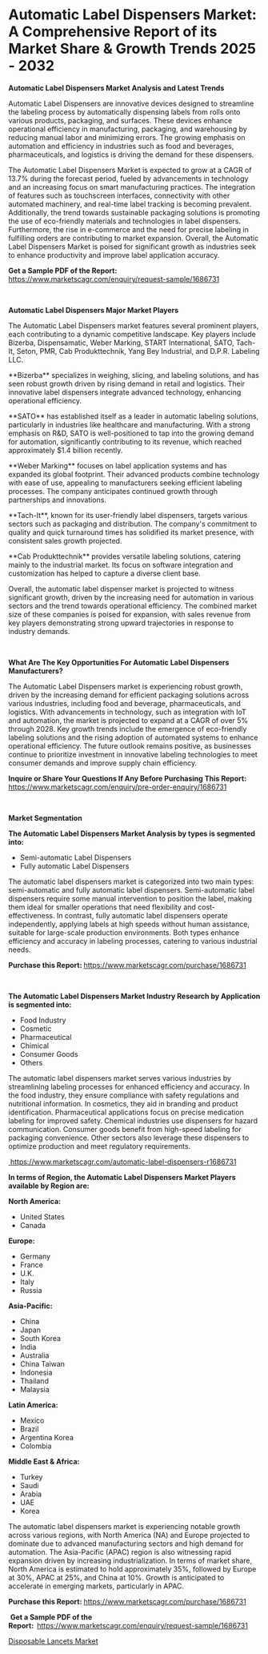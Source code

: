 <p><h1>Automatic Label Dispensers Market: A Comprehensive Report of its Market Share & Growth Trends 2025 - 2032</h1></p><p><strong>Automatic Label Dispensers Market Analysis and Latest Trends</strong></p>
<p><p>Automatic Label Dispensers are innovative devices designed to streamline the labeling process by automatically dispensing labels from rolls onto various products, packaging, and surfaces. These devices enhance operational efficiency in manufacturing, packaging, and warehousing by reducing manual labor and minimizing errors. The growing emphasis on automation and efficiency in industries such as food and beverages, pharmaceuticals, and logistics is driving the demand for these dispensers.</p><p>The Automatic Label Dispensers Market is expected to grow at a CAGR of 13.7% during the forecast period, fueled by advancements in technology and an increasing focus on smart manufacturing practices. The integration of features such as touchscreen interfaces, connectivity with other automated machinery, and real-time label tracking is becoming prevalent. Additionally, the trend towards sustainable packaging solutions is promoting the use of eco-friendly materials and technologies in label dispensers. Furthermore, the rise in e-commerce and the need for precise labeling in fulfilling orders are contributing to market expansion. Overall, the Automatic Label Dispensers Market is poised for significant growth as industries seek to enhance productivity and improve label application accuracy.</p></p>
<p><strong>Get a Sample PDF of the Report:&nbsp;</strong> <a href="https://www.marketscagr.com/enquiry/request-sample/1686731?utm_campaign=2318&utm_medium=2&utm_source=Github&utm_content=ia&utm_term=19022025&utm_id=automatic-label-dispensers">https://www.marketscagr.com/enquiry/request-sample/1686731</a></p>
<p>&nbsp;</p>
<p><strong>Automatic Label Dispensers Major Market Players</strong></p>
<p><p>The Automatic Label Dispensers market features several prominent players, each contributing to a dynamic competitive landscape. Key players include Bizerba, Dispensamatic, Weber Marking, START International, SATO, Tach-It, Seton, PMR, Cab Produkttechnik, Yang Bey Industrial, and D.P.R. Labeling LLC.</p><p>**Bizerba** specializes in weighing, slicing, and labeling solutions, and has seen robust growth driven by rising demand in retail and logistics. Their innovative label dispensers integrate advanced technology, enhancing operational efficiency.</p><p>**SATO** has established itself as a leader in automatic labeling solutions, particularly in industries like healthcare and manufacturing. With a strong emphasis on R&D, SATO is well-positioned to tap into the growing demand for automation, significantly contributing to its revenue, which reached approximately $1.4 billion recently. </p><p>**Weber Marking** focuses on label application systems and has expanded its global footprint. Their advanced products combine technology with ease of use, appealing to manufacturers seeking efficient labeling processes. The company anticipates continued growth through partnerships and innovations.</p><p>**Tach-It**, known for its user-friendly label dispensers, targets various sectors such as packaging and distribution. The company's commitment to quality and quick turnaround times has solidified its market presence, with consistent sales growth projected.</p><p>**Cab Produkttechnik** provides versatile labeling solutions, catering mainly to the industrial market. Its focus on software integration and customization has helped to capture a diverse client base.</p><p>Overall, the automatic label dispenser market is projected to witness significant growth, driven by the increasing need for automation in various sectors and the trend towards operational efficiency. The combined market size of these companies is poised for expansion, with sales revenue from key players demonstrating strong upward trajectories in response to industry demands.</p></p>
<p>&nbsp;</p>
<p><strong>What Are The Key Opportunities For Automatic Label Dispensers Manufacturers?</strong></p>
<p><p>The Automatic Label Dispensers market is experiencing robust growth, driven by the increasing demand for efficient packaging solutions across various industries, including food and beverage, pharmaceuticals, and logistics. With advancements in technology, such as integration with IoT and automation, the market is projected to expand at a CAGR of over 5% through 2028. Key growth trends include the emergence of eco-friendly labeling solutions and the rising adoption of automated systems to enhance operational efficiency. The future outlook remains positive, as businesses continue to prioritize investment in innovative labeling technologies to meet consumer demands and improve supply chain efficiency.</p></p>
<p><strong>Inquire or Share Your Questions If Any Before Purchasing This Report:</strong> <a href="https://www.marketscagr.com/enquiry/pre-order-enquiry/1686731?utm_campaign=2318&utm_medium=2&utm_source=Github&utm_content=ia&utm_term=19022025&utm_id=automatic-label-dispensers">https://www.marketscagr.com/enquiry/pre-order-enquiry/1686731</a></p>
<p>&nbsp;</p>
<p><strong>Market Segmentation</strong></p>
<p><strong>The Automatic Label Dispensers Market Analysis by types is segmented into:</strong></p>
<p><ul><li>Semi-automatic Label Dispensers</li><li>Fully automatic Label Dispensers</li></ul></p>
<p><p>The automatic label dispensers market is categorized into two main types: semi-automatic and fully automatic label dispensers. Semi-automatic label dispensers require some manual intervention to position the label, making them ideal for smaller operations that need flexibility and cost-effectiveness. In contrast, fully automatic label dispensers operate independently, applying labels at high speeds without human assistance, suitable for large-scale production environments. Both types enhance efficiency and accuracy in labeling processes, catering to various industrial needs.</p></p>
<p><strong>Purchase this Report:&nbsp;</strong><a href="https://www.marketscagr.com/purchase/1686731?utm_campaign=2318&utm_medium=2&utm_source=Github&utm_content=ia&utm_term=19022025&utm_id=automatic-label-dispensers">https://www.marketscagr.com/purchase/1686731</a></p>
<p>&nbsp;</p>
<p><strong>The Automatic Label Dispensers Market Industry Research by Application is segmented into:</strong></p>
<p><ul><li>Food Industry</li><li>Cosmetic</li><li>Pharmaceutical</li><li>Chimical</li><li>Consumer Goods</li><li>Others</li></ul></p>
<p><p>The automatic label dispensers market serves various industries by streamlining labeling processes for enhanced efficiency and accuracy. In the food industry, they ensure compliance with safety regulations and nutritional information. In cosmetics, they aid in branding and product identification. Pharmaceutical applications focus on precise medication labeling for improved safety. Chemical industries use dispensers for hazard communication. Consumer goods benefit from high-speed labeling for packaging convenience. Other sectors also leverage these dispensers to optimize production and meet regulatory requirements.</p></p>
<p><a href="https://www.marketscagr.com/automatic-label-dispensers-r1686731?utm_campaign=2318&utm_medium=2&utm_source=Github&utm_content=ia&utm_term=19022025&utm_id=automatic-label-dispensers">&nbsp;https://www.marketscagr.com/automatic-label-dispensers-r1686731</a></p>
<p><strong>In terms of Region, the Automatic Label Dispensers Market Players available by Region are:</strong></p>
<p>
    <p> <strong> North America: </strong>
        <ul>
            <li>United States</li>
            <li>Canada</li>
        </ul>
        </p> 
    <p> <strong> Europe: </strong>
        <ul>
            <li>Germany</li>
            <li>France</li>
            <li>U.K.</li>
            <li>Italy</li>
            <li>Russia</li>
        </ul>
        </p> 
    <p> <strong> Asia-Pacific: </strong>
        <ul>
            <li>China</li>
            <li>Japan</li>
            <li>South Korea</li>
            <li>India</li>
            <li>Australia</li>
            <li>China Taiwan</li>
            <li>Indonesia</li>
            <li>Thailand</li>
            <li>Malaysia</li>
        </ul>
        </p> 
    <p> <strong> Latin America: </strong>
        <ul>
            <li>Mexico</li>
            <li>Brazil</li>
            <li>Argentina Korea</li>
            <li>Colombia</li>
        </ul>
        </p> 
    <p> <strong> Middle East & Africa: </strong>
        <ul>
            <li>Turkey</li>
            <li>Saudi</li>
            <li>Arabia</li>
            <li>UAE</li>
            <li>Korea</li>
        </ul>
    </p>
    </p>
<p><p>The automatic label dispensers market is experiencing notable growth across various regions, with North America (NA) and Europe projected to dominate due to advanced manufacturing sectors and high demand for automation. The Asia-Pacific (APAC) region is also witnessing rapid expansion driven by increasing industrialization. In terms of market share, North America is estimated to hold approximately 35%, followed by Europe at 30%, APAC at 25%, and China at 10%. Growth is anticipated to accelerate in emerging markets, particularly in APAC.</p></p>
<p><strong>Purchase this Report: </strong><a href="https://www.marketscagr.com/purchase/1686731?utm_campaign=2318&utm_medium=2&utm_source=Github&utm_content=ia&utm_term=19022025&utm_id=automatic-label-dispensers">https://www.marketscagr.com/purchase/1686731</a></p>
<p>&nbsp;<strong>Get a Sample PDF of the Report:&nbsp;&nbsp;</strong><a href="https://www.marketscagr.com/enquiry/request-sample/1686731?utm_campaign=2318&utm_medium=2&utm_source=Github&utm_content=ia&utm_term=19022025&utm_id=automatic-label-dispensers">https://www.marketscagr.com/enquiry/request-sample/1686731</a></p>
<p><strong></strong></p>
<p><p><a href="https://github.com/arvelm4nthig/Market-Research-Report-List-1/blob/main/disposable-lancets-market.md?utm_campaign=2318&utm_medium=2&utm_source=Github&utm_content=ia&utm_term=19022025&utm_id=automatic-label-dispensers">Disposable Lancets Market</a></p></p>